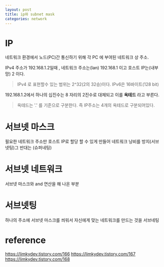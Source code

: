 ```yaml
---
layout: post
title: ip와 subnet mask
categories: network
---
```

# IP
네트워크 환경에서 노드(PC)간 통신하기 위해 각 PC 에 부여된 네트워크 상 주소.

IPv4 주소가 192.168.1.2일때 , 네트워크 주소는(lan) 192.168.1 이고 호스트 IP는(내부망) 2 이다.

> IPv4 로 표현할수 있는 범위는 2^32(2의 32승)이다.
IPv6은 16바이트(128 bit)

192.168.1.2에서 하나의 십진수는 8 자리의 2진수로 대체되고 이를 **옥테드** 라고 부른다.
> 옥테드는 '.' 를 기준으로 구분한다.
즉 IP주소는 4개의 옥테드로 구분되어있다.

# 서브넷 마스크
필요한 네트워크 주소만 호스트 IP로 할당 할 수 있게 만들어 네트워크 낭비를 방지(서브넷팅)그 반대는 (슈퍼네팅)

# 서브넷 네트워크
서브넷 마스크와 and 연산을 해 나온 부분 

# 서브넷팅
하나의 주소에 서브넷 마스크를 씌워서 자신에게 맞는 네트워크를 만드는 것을 서브네팅
# reference 
https://limkydev.tistory.com/166
https://limkydev.tistory.com/167
https://limkydev.tistory.com/168